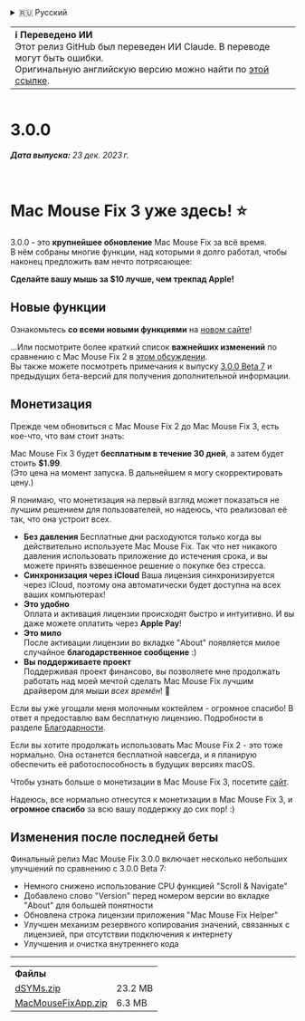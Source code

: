 <details>
<summary>🇷🇺 Русский</summary>

[🇬🇧 English (GitHub)](https://github.com/noah-nuebling/mac-mouse-fix/releases/tag/3.0.0)\
[🇦🇩 Català](https://redirect.macmousefix.com/?target=mmf-release&tag=3.0.0&locale=ca)\
[🇩🇪 Deutsch](https://redirect.macmousefix.com/?target=mmf-release&tag=3.0.0&locale=de)\
[🇪🇸 Español](https://redirect.macmousefix.com/?target=mmf-release&tag=3.0.0&locale=es)\
[🇫🇷 Français](https://redirect.macmousefix.com/?target=mmf-release&tag=3.0.0&locale=fr)\
[🇮🇩 Indonesia](https://redirect.macmousefix.com/?target=mmf-release&tag=3.0.0&locale=id)\
[🇮🇹 Italiano](https://redirect.macmousefix.com/?target=mmf-release&tag=3.0.0&locale=it)\
[🇭🇺 Magyar](https://redirect.macmousefix.com/?target=mmf-release&tag=3.0.0&locale=hu)\
[🇳🇱 Nederlands](https://redirect.macmousefix.com/?target=mmf-release&tag=3.0.0&locale=nl)\
[🇵🇱 Polski](https://redirect.macmousefix.com/?target=mmf-release&tag=3.0.0&locale=pl)\
[🇧🇷 Português (Brasil)](https://redirect.macmousefix.com/?target=mmf-release&tag=3.0.0&locale=pt-BR)\
[🇵🇹 Português (Portugal)](https://redirect.macmousefix.com/?target=mmf-release&tag=3.0.0&locale=pt-PT)\
[🇷🇴 Română](https://redirect.macmousefix.com/?target=mmf-release&tag=3.0.0&locale=ro)\
[🇸🇪 Svenska](https://redirect.macmousefix.com/?target=mmf-release&tag=3.0.0&locale=sv)\
[🇻🇳 Tiếng Việt](https://redirect.macmousefix.com/?target=mmf-release&tag=3.0.0&locale=vi)\
[🇹🇷 Türkçe](https://redirect.macmousefix.com/?target=mmf-release&tag=3.0.0&locale=tr)\
[🇨🇿 Čeština](https://redirect.macmousefix.com/?target=mmf-release&tag=3.0.0&locale=cs)\
[🇬🇷 Ελληνικά](https://redirect.macmousefix.com/?target=mmf-release&tag=3.0.0&locale=el)\
**🇷🇺 Русский**\
[🇺🇦 Українська](https://redirect.macmousefix.com/?target=mmf-release&tag=3.0.0&locale=uk)\
[🇮🇱 עברית](https://redirect.macmousefix.com/?target=mmf-release&tag=3.0.0&locale=he)\
[🇸🇦 العربية](https://redirect.macmousefix.com/?target=mmf-release&tag=3.0.0&locale=ar)\
[🇮🇳 हिन्दी](https://redirect.macmousefix.com/?target=mmf-release&tag=3.0.0&locale=hi)\
[🇹🇭 ไทย](https://redirect.macmousefix.com/?target=mmf-release&tag=3.0.0&locale=th)\
[🇨🇳 中文 (简体)](https://redirect.macmousefix.com/?target=mmf-release&tag=3.0.0&locale=zh-Hans)\
[🇨🇳 中文 (繁體)](https://redirect.macmousefix.com/?target=mmf-release&tag=3.0.0&locale=zh-Hant)\
[🇭🇰 中文（香港)](https://redirect.macmousefix.com/?target=mmf-release&tag=3.0.0&locale=zh-HK)\
[🇯🇵 日本語](https://redirect.macmousefix.com/?target=mmf-release&tag=3.0.0&locale=ja)\
[🇰🇷 한국어](https://redirect.macmousefix.com/?target=mmf-release&tag=3.0.0&locale=ko)\
[Help translate Mac Mouse Fix to different languages!](https://github.com/noah-nuebling/mac-mouse-fix/discussions/731)
</details>
<table align=><td>
<b>ℹ️ Переведено ИИ</b><br>
Этот релиз GitHub был переведен ИИ Claude. В переводе могут быть ошибки.<br>
Оригинальную английскую версию можно найти по <a href="https://github.com/noah-nuebling/mac-mouse-fix/releases/tag/3.0.0">этой ссылке</a>.
</td></table>

<table></table>

# 3.0.0
***Дата выпуска:** 23 дек. 2023 г.*

<br>

# Mac Mouse Fix 3 уже здесь! ⭐️

3.0.0 - это **крупнейшее обновление** Mac Mouse Fix за всё время.\
В нём собраны многие функции, над которыми я долго работал, чтобы наконец предложить вам нечто потрясающее:

**Сделайте вашу мышь за $10 лучше, чем трекпад Apple!**

## Новые функции

Ознакомьтесь **со всеми новыми функциями** на [новом сайте](http://macmousefix.com/)!

...Или посмотрите более краткий список **важнейших изменений** по сравнению с Mac Mouse Fix 2 в [этом обсуждении](https://github.com/noah-nuebling/mac-mouse-fix/discussions/743#discussioncomment-7938922).\
Вы также можете посмотреть примечания к выпуску [3.0.0 Beta 7](https://redirect.macmousefix.com/?target=mmf-release&tag=3.0.0-Beta-7&locale=ru) и предыдущих бета-версий для получения дополнительной информации.

## Монетизация

Прежде чем обновиться с Mac Mouse Fix 2 до Mac Mouse Fix 3, есть кое-что, что вам стоит знать:

Mac Mouse Fix 3 будет **бесплатным в течение 30 дней**, а затем будет стоить **$1.99**.\
(Это цена на момент запуска. В дальнейшем я могу скорректировать цену.)

Я понимаю, что монетизация на первый взгляд может показаться не лучшим решением для пользователей, но надеюсь, что реализовал её так, что она устроит всех.

- **Без давления**
   Бесплатные дни расходуются только когда вы действительно используете Mac Mouse Fix. Так что нет никакого давления использовать приложение до истечения срока, и вы можете принять взвешенное решение о покупке без стресса.
- **Синхронизация через iCloud**
  Ваша лицензия синхронизируется через iCloud, поэтому она автоматически будет доступна на всех ваших компьютерах!
- **Это удобно**\
   Оплата и активация лицензии происходят быстро и интуитивно. И вы даже можете оплатить через **Apple Pay**!
- **Это мило**\
   После активации лицензии во вкладке "About" появляется милое случайное **благодарственное сообщение** :)
- **Вы поддерживаете проект**\
   Поддерживая проект финансово, вы позволяете мне продолжать работать над моей мечтой сделать Mac Mouse Fix лучшим драйвером для мыши *всех времён*! 🚀

Если вы уже угощали меня молочным коктейлем - огромное спасибо! В ответ я предоставлю вам бесплатную лицензию. Подробности в разделе [Благодарности](https://github.com/noah-nuebling/mac-mouse-fix/blob/master/Acknowledgements.md#-paypal-donations).

Если вы хотите продолжать использовать Mac Mouse Fix 2 - это тоже нормально. Она останется бесплатной навсегда, и я планирую обеспечить её работоспособность в будущих версиях macOS.

Чтобы узнать больше о монетизации в Mac Mouse Fix 3, посетите [сайт](https://macmousefix.com/#price).

Надеюсь, все нормально отнесутся к монетизации в Mac Mouse Fix 3, и **огромное спасибо** за всю вашу поддержку до сих пор! :)

## Изменения после последней беты

Финальный релиз Mac Mouse Fix 3.0.0 включает несколько небольших улучшений по сравнению с 3.0.0 Beta 7:

- Немного снижено использование CPU функцией "Scroll & Navigate"
- Добавлено слово "Version" перед номером версии во вкладке "About" для большей понятности
- Обновлена строка лицензии приложения "Mac Mouse Fix Helper"
- Улучшен механизм резервного копирования значений, связанных с лицензией, при отсутствии подключения к интернету
- Улучшения и очистка внутреннего кода

---

<table align="start">
<tr>
    <td colspan=2>
        <b>Файлы</b>
    </td>
</tr>
<tr>
    <td><a href="https://github.com/noah-nuebling/mac-mouse-fix/releases/download/3.0.0/dSYMs.zip">dSYMs.zip</a></td>
    <td>23.2 MB</td>
</tr>
<tr>
    <td><a href="https://github.com/noah-nuebling/mac-mouse-fix/releases/download/3.0.0/MacMouseFixApp.zip">MacMouseFixApp.zip</a></td>
    <td>6.3 MB</td>
</tr>
</table>